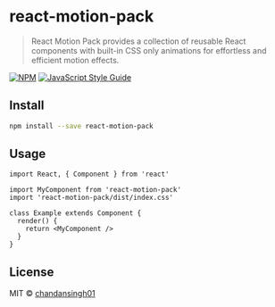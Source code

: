# react-motion-pack

> React Motion Pack provides a collection of reusable React components with built-in CSS only animations for effortless and efficient motion effects.

[![NPM](https://img.shields.io/npm/v/react-motion-pack.svg)](https://www.npmjs.com/package/react-motion-pack) [![JavaScript Style Guide](https://img.shields.io/badge/code_style-standard-brightgreen.svg)](https://standardjs.com)

## Install

```bash
npm install --save react-motion-pack
```

## Usage

```tsx
import React, { Component } from 'react'

import MyComponent from 'react-motion-pack'
import 'react-motion-pack/dist/index.css'

class Example extends Component {
  render() {
    return <MyComponent />
  }
}
```

## License

MIT © [chandansingh01](https://github.com/chandansingh01)
